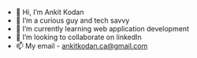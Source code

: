 - 👋 Hi, I’m Ankit Kodan
- 👀 I’m a curious guy and tech savvy
- 🌱 I’m currently learning web application development
- 💞️ I’m looking to collaborate on linkedIn
- 📫 My email - ankitkodan.ca@gmail.com

<!---
ankitkodan-ca/ankitkodan-ca is a ✨ special ✨ repository because its `README.md` (this file) appears on your GitHub profile.
You can click the Preview link to take a look at your changes.
--->
